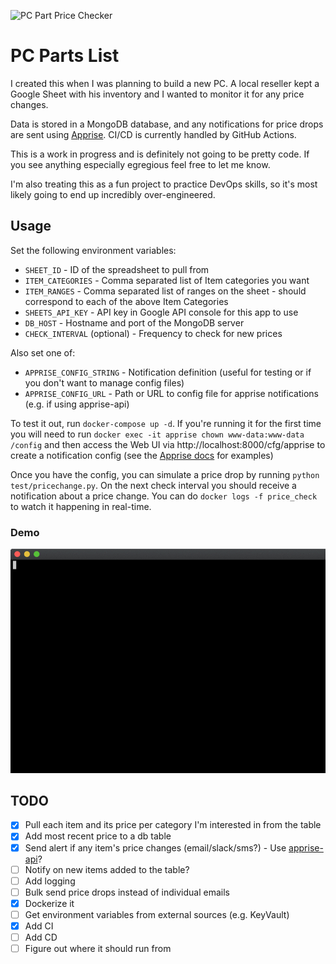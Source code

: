 ![PC Part Price Checker](https://github.com/bkonicek/pc-part-checker/workflows/PC%20Part%20Price%20Checker/badge.svg)

# PC Parts List
I created this when I was planning to build a new PC. A local reseller kept a Google Sheet with his inventory
and I wanted to monitor it for any price changes.  

Data is stored in a MongoDB database, and any notifications for price drops are sent using [Apprise](https://github.com/caronc/apprise).
CI/CD is currently handled by GitHub Actions.

This is a work in progress and is definitely not going to be pretty code. If you see anything especially
egregious feel free to let me know.

I'm also treating this as a fun project to practice DevOps skills, so it's most likely going to end up incredibly over-engineered.


## Usage
Set the following environment variables:
- `SHEET_ID` - ID of the spreadsheet to pull from
- `ITEM_CATEGORIES` - Comma separated list of Item categories you want
- `ITEM_RANGES` - Comma separated list of ranges on the sheet - should correspond to each of the above Item Categories
- `SHEETS_API_KEY` - API key in Google API console for this app to use
- `DB_HOST` - Hostname and port of the MongoDB server
- `CHECK_INTERVAL` (optional) - Frequency to check for new prices

Also set one of:
- `APPRISE_CONFIG_STRING` - Notification definition (useful for testing or if you don't want to manage config files)
- `APPRISE_CONFIG_URL` - Path or URL to config file for apprise notifications (e.g. if using apprise-api)

To test it out, run `docker-compose up -d`. If you're running it for the first time you will need to run
`docker exec -it apprise chown www-data:www-data /config` and then access the Web UI via http://localhost:8000/cfg/apprise 
to create a notification config (see the [Apprise docs](https://github.com/caronc/apprise/wiki) for examples)

Once you have the config, you can simulate a price drop by running `python test/pricechange.py`. On the next check
interval you should receive a notification about a price change. You can do `docker logs -f price_check` to watch it
happening in real-time.

### Demo
![](demo.gif)

## TODO
- [x] Pull each item and its price per category I'm interested in from the table
- [x] Add most recent price to a db table
- [x] Send alert if any item's price changes (email/slack/sms?) - Use [apprise-api](https://github.com/bkonicek/apprise-api)?
- [ ] Notify on new items added to the table?
- [ ] Add logging
- [ ] Bulk send price drops instead of individual emails
- [x] Dockerize it
- [ ] Get environment variables from external sources (e.g. KeyVault)
- [x] Add CI
- [ ] Add CD
- [ ] Figure out where it should run from
